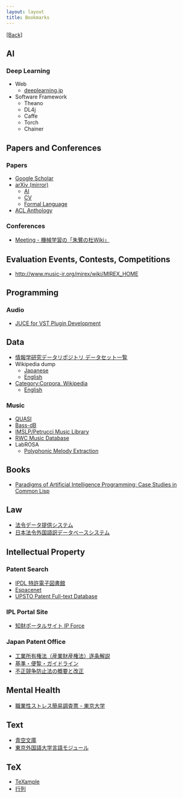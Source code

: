```yaml
---
layout: layout
title: Bookmarks
---
```


[[Back]](index.html)

## AI

### Deep Learning
+ Web
    + [deeplearning.jp](http://deeplearning.jp/)
+ Software Framework
    + Theano
    + DL4j
    + Caffe
    + Torch
    + Chainer

## Papers and Conferences

### Papers

+ [Google Scholar](https://scholar.google.co.jp/)
+ [arXiv (mirror)](http://jp.arxiv.org/)
    + [AI](http://jp.arxiv.org/list/cs.AI/recent)
    + [CV](http://jp.arxiv.org/list/cs.CV/recent)
    + [Formal Language](http://jp.arxiv.org/list/cs.FL/recent)
+ [ACL Anthology](http://www.aclweb.org/anthology/index.html)

### Conferences

+ [Meeting - 機械学習の「朱鷺の杜Wiki」](http://ibisforest.org/index.php?Meeting)

## Evaluation Events, Contests, Competitions

+ <http://www.music-ir.org/mirex/wiki/MIREX_HOME>

## Programming

### Audio
+ [JUCE for VST Plugin Development](http://www.redwoodaudio.net/Tutorials/juce_for_vst_development__intro.html)

## Data

+ [情報学研究データリポジトリ データセット一覧](http://www.nii.ac.jp/cscenter/idr/datalist.html)
+ Wikipedia dump
    + [Japanese](http://dumps.wikimedia.org/jawiki/)
    + [English](http://dumps.wikimedia.org/enwiki/)
+ [Category:Corpora, Wikipedia](https://en.wikipedia.org/wiki/Category:Corpora)
    + [English](https://en.wikipedia.org/wiki/Category:English_Corpora)

### Music

+ [QUASI](http://www.tsi.telecom-paristech.fr/aao/en/2012/03/12/quasi/)
+ [Bass-dB](http://bass-db.gforge.inria.fr/BASS-dB/?show=browse&id=mtracks)
+ [IMSLP/Petrucci Music Library](http://imslp.org/)
+ [RWC Music Database](https://staff.aist.go.jp/m.goto/RWC-MDB/)
+ LabROSA
    + [Polyphonic Melody Extraction](http://labrosa.ee.columbia.edu/projects/melody/)


## Books
+ [Paradigms of Artificial Intelligence Programming: Case Studies in Common Lisp](http://norvig.com/paip.html)

## Law

+ [法令データ提供システム](http://law.e-gov.go.jp/cgi-bin/idxsearch.cgi)
+ [日本法令外国語訳データベースシステム](http://www.japaneselawtranslation.go.jp/)

## Intellectual Property 

### Patent Search

+ [IPDL 特許電子図書館](http://www.ipdl.inpit.go.jp/homepg.ipdl)
+ [Espacenet](http://ep.espacenet.com/)
+ [UPSTO Patent Full-text Database](http://patft.uspto.gov/)

### IPL Portal Site

+ [知財ポータルサイト IP Force](http://ipforce.jp/)

### Japan Patent Office
+ [工業所有権法（産業財産権法）逐条解説](http://www.jpo.go.jp/shiryou/hourei/kakokai/cikujyoukaisetu.htm)
+ [基準・便覧・ガイドライン](http://www.jpo.go.jp/seido/houritu_jouyaku/guideline/index.html)
+ [不正競争防止法の概要と改正](http://www.meti.go.jp/policy/economy/chizai/chiteki/unfair-competition.html)

## Mental Health

+ [職業性ストレス簡易調査票 - 東京大学](https://mental.m.u-tokyo.ac.jp/jstress/BJSQ/)

## Text

+ [青空文庫](http://www.aozora.gr.jp/)
+ [東京外国語大学言語モジュール](http://www.coelang.tufs.ac.jp/mt/)

## TeX

+ [TeXample](http://www.texample.net/)
+ [行列](http://www.biwako.shiga-u.ac.jp/sensei/kumazawa/tex/form012.html)
